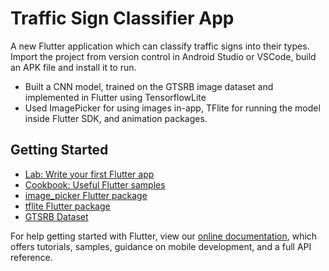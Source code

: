 # Traffic Sign Classifier App

A new Flutter application which can classify traffic signs into their types. 
Import the project from version control in Android Studio or VSCode, build an APK file and install it to run. 
- Built a CNN model, trained on the GTSRB image dataset and implemented in Flutter using TensorflowLite
- Used ImagePicker for using images in-app, TFlite for running the model inside Flutter SDK, and animation packages.

## Getting Started

- [Lab: Write your first Flutter app](https://flutter.dev/docs/get-started/codelab)
- [Cookbook: Useful Flutter samples](https://flutter.dev/docs/cookbook)
- [image_picker Flutter package](https://pub.dev/packages/image_picker)
- [tflite Flutter package](https://pub.dev/packages/tflite)
- [GTSRB Dataset](https://www.kaggle.com/meowmeowmeowmeowmeow/gtsrb-german-traffic-sign/kernels)

For help getting started with Flutter, view our
[online documentation](https://flutter.dev/docs), which offers tutorials,
samples, guidance on mobile development, and a full API reference.
